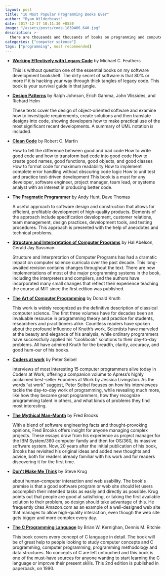 ```yaml
---
layout: post
title: "10 Most Popular Programming Books Ever"
author: "Ryan Wilderbeast"
date: 2017-12-17 10:11:30 +0530
image: "/assets/posts/code-1839406_640.jpg"
description: >-
  there are thousands and thousands of books on programming and computer science in general, here are 10 most popular books ever that have been recommended gazillion times on the internet.
categories: ["computer science"]
tags: ["programming", most recommended]
---
```

* **[Working Effectively with Legacy Code](#ISBN0131177052)** by Michael C. Feathers

  This is without question one of the essential books on my software development bookshelf. The dirty secret of software is that 80% or more if it is hacking your way through thick tangles of legacy code. This book is your survival guide in that jungle.
* **[Design Patterns](#ISBN0201633612)** by Ralph Johnson, Erich Gamma, John Vlissides, and Richard Helm

  These texts cover the design of object-oriented software and examine how to investigate requirements, create solutions and then translate designs into code, showing developers how to make practical use of the most significant recent developments. A summary of UML notation is included.
* **[Clean Code](#ISBN0132350882)** by Robert C. Martin

  How to tell the difference between good and bad code How to write good code and how to       transform bad code into good code How to create good names, good functions, good objects, and good classes How to format code for maximum readability How to implement complete error handling without obscuring code logic How to unit test and practice test-driven development This book is a must for any developer, software engineer, project manager, team lead, or systems analyst with an interest in producing better code.
* **[The Pragmatic Programmer](#ISBN020161622X)** by Andy Hunt, Dave Thomas

  A useful approach to software design and construction that allows for efficient, profitable development of high-quality products. Elements of the approach include specification development, customer relations, team management, design practices, development tools, and testing procedures. This approach is presented with the help of anecdotes and technical problems.
* **[Structure and Interpretation of Computer Programs](#ISBN0262510871)** by Hal Abelson, Gerald Jay Sussman

  Structure and Interpretation of Computer Programs has had a dramatic impact on computer science curricula over the past decade. This long-awaited revision contains changes throughout the text. There are new implementations of most of the major programming systems in the book, including the interpreters and compilers, and the authors have incorporated many small changes that reflect their experience teaching the course at MIT since the first edition was published.
* **[The Art of Computer Programming](#ISBN0201896834)** by Donald Knuth

  This work is widely recognized as the definitive description of classical computer science. The first three volumes have for decades been an invaluable resource in programming theory and practice for students, researchers and practitioners alike. Countless readers have spoken about the profound influence of Knuth’s work. Scientists have marveled at the beauty and elegance of his analysis, while ordinary programmers have successfully applied his “cookbook” solutions to their day-to-day problems. All have admired Knuth for the breadth, clarity, accuracy, and good hum-our of his books.
* **[Coders at work](#ISBN1430219483)** by Peter Seibel

  interviews of most interesting 15 computer programmers alive today in Coders at Work, offering a companion volume to Apress’s highly acclaimed best-seller Founders at Work by Jessica Livingston. As the words “at work” suggest, Peter Seibel focuses on how his interviewees tackle the day-to-day work of programming, while revealing much more, like how they became great programmers, how they recognize programming talent in others, and what kinds of problems they find most interesting.
* **[The Mythical Man-Month](#ISBN0201835959)** by Fred Brooks

  With a blend of software engineering facts and thought-provoking opinions, Fred Brooks offers insight for anyone managing complex projects. These essays draw from his experience as project manager for the IBM System/360 computer family and then for OS/360, its massive software system. Now, 20 years after the initial publication of his book, Brooks has revisited his original ideas and added new thoughts and advice, both for readers already familiar with his work and for readers discovering it for the first time.
* **[Don't Make Me Think](#ISBN0321965515)** by Steve Krug

  about human–computer interaction and web usability. The book's premise is that a good software program or web site should let users accomplish their intended tasks as easily and directly as possible. Krug points out that people are good at satisficing, or taking the first available solution to their problem, so design should take advantage of this. He frequently cites Amazon.com as an example of a well-designed web site that manages to allow high-quality interaction, even though the web site gets bigger and more complex every day.
* **[The C Programming Language](#ISBN0131103628)** by  Brian W. Kernighan, Dennis M. Ritchie

  This book covers every concept of C language in detail. The book will be of great help to people looking to study computer concepts and C programming, computer programming, programming methodology and data structures. No concepts of C are left untouched and this book is one of the must-have sources for anyone wanting to start learning the C language or improve their present skills. This 2nd edition is published in paperback, on 1990.

